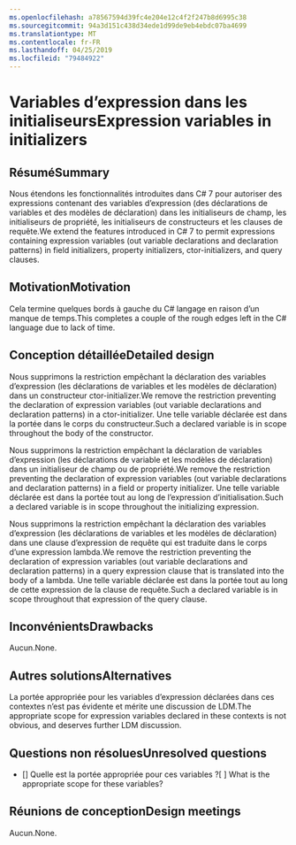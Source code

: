 ```yaml
---
ms.openlocfilehash: a78567594d39fc4e204e12c4f2f247b8d6995c38
ms.sourcegitcommit: 94a3d151c438d34ede1d99de9eb4ebdc07ba4699
ms.translationtype: MT
ms.contentlocale: fr-FR
ms.lasthandoff: 04/25/2019
ms.locfileid: "79484922"
---
```

# <a name="expression-variables-in-initializers"></a><span data-ttu-id="c9838-101">Variables d’expression dans les initialiseurs</span><span class="sxs-lookup"><span data-stu-id="c9838-101">Expression variables in initializers</span></span>

## <a name="summary"></a><span data-ttu-id="c9838-102">Résumé</span><span class="sxs-lookup"><span data-stu-id="c9838-102">Summary</span></span>
[summary]: #summary

<span data-ttu-id="c9838-103">Nous étendons les fonctionnalités introduites dans C# 7 pour autoriser des expressions contenant des variables d’expression (des déclarations de variables et des modèles de déclaration) dans les initialiseurs de champ, les initialiseurs de propriété, les initialiseurs de constructeurs et les clauses de requête.</span><span class="sxs-lookup"><span data-stu-id="c9838-103">We extend the features introduced in C# 7 to permit expressions containing expression variables (out variable declarations and declaration patterns) in field initializers, property initializers, ctor-initializers, and query clauses.</span></span>

## <a name="motivation"></a><span data-ttu-id="c9838-104">Motivation</span><span class="sxs-lookup"><span data-stu-id="c9838-104">Motivation</span></span>
[motivation]: #motivation

<span data-ttu-id="c9838-105">Cela termine quelques bords à gauche du C# langage en raison d’un manque de temps.</span><span class="sxs-lookup"><span data-stu-id="c9838-105">This completes a couple of the rough edges left in the C# language due to lack of time.</span></span>

## <a name="detailed-design"></a><span data-ttu-id="c9838-106">Conception détaillée</span><span class="sxs-lookup"><span data-stu-id="c9838-106">Detailed design</span></span>
[design]: #detailed-design

<span data-ttu-id="c9838-107">Nous supprimons la restriction empêchant la déclaration des variables d’expression (les déclarations de variables et les modèles de déclaration) dans un constructeur ctor-initializer.</span><span class="sxs-lookup"><span data-stu-id="c9838-107">We remove the restriction preventing the declaration of expression variables (out variable declarations and declaration patterns) in a ctor-initializer.</span></span> <span data-ttu-id="c9838-108">Une telle variable déclarée est dans la portée dans le corps du constructeur.</span><span class="sxs-lookup"><span data-stu-id="c9838-108">Such a declared variable is in scope throughout the body of the constructor.</span></span>

<span data-ttu-id="c9838-109">Nous supprimons la restriction empêchant la déclaration de variables d’expression (les déclarations de variable et les modèles de déclaration) dans un initialiseur de champ ou de propriété.</span><span class="sxs-lookup"><span data-stu-id="c9838-109">We remove the restriction preventing the declaration of expression variables (out variable declarations and declaration patterns) in a field or property initializer.</span></span> <span data-ttu-id="c9838-110">Une telle variable déclarée est dans la portée tout au long de l’expression d’initialisation.</span><span class="sxs-lookup"><span data-stu-id="c9838-110">Such a declared variable is in scope throughout the initializing expression.</span></span>

<span data-ttu-id="c9838-111">Nous supprimons la restriction empêchant la déclaration des variables d’expression (les déclarations de variables et les modèles de déclaration) dans une clause d’expression de requête qui est traduite dans le corps d’une expression lambda.</span><span class="sxs-lookup"><span data-stu-id="c9838-111">We remove the restriction preventing the declaration of expression variables (out variable declarations and declaration patterns) in a query expression clause that is translated into the body of a lambda.</span></span> <span data-ttu-id="c9838-112">Une telle variable déclarée est dans la portée tout au long de cette expression de la clause de requête.</span><span class="sxs-lookup"><span data-stu-id="c9838-112">Such a declared variable is in scope throughout that expression of the query clause.</span></span>

## <a name="drawbacks"></a><span data-ttu-id="c9838-113">Inconvénients</span><span class="sxs-lookup"><span data-stu-id="c9838-113">Drawbacks</span></span>
[drawbacks]: #drawbacks

<span data-ttu-id="c9838-114">Aucun.</span><span class="sxs-lookup"><span data-stu-id="c9838-114">None.</span></span>

## <a name="alternatives"></a><span data-ttu-id="c9838-115">Autres solutions</span><span class="sxs-lookup"><span data-stu-id="c9838-115">Alternatives</span></span>
[alternatives]: #alternatives

<span data-ttu-id="c9838-116">La portée appropriée pour les variables d’expression déclarées dans ces contextes n’est pas évidente et mérite une discussion de LDM.</span><span class="sxs-lookup"><span data-stu-id="c9838-116">The appropriate scope for expression variables declared in these contexts is not obvious, and deserves further LDM discussion.</span></span>

## <a name="unresolved-questions"></a><span data-ttu-id="c9838-117">Questions non résolues</span><span class="sxs-lookup"><span data-stu-id="c9838-117">Unresolved questions</span></span>
[unresolved]: #unresolved-questions

- <span data-ttu-id="c9838-118">[] Quelle est la portée appropriée pour ces variables ?</span><span class="sxs-lookup"><span data-stu-id="c9838-118">[ ] What is the appropriate scope for these variables?</span></span>

## <a name="design-meetings"></a><span data-ttu-id="c9838-119">Réunions de conception</span><span class="sxs-lookup"><span data-stu-id="c9838-119">Design meetings</span></span>

<span data-ttu-id="c9838-120">Aucun.</span><span class="sxs-lookup"><span data-stu-id="c9838-120">None.</span></span>
